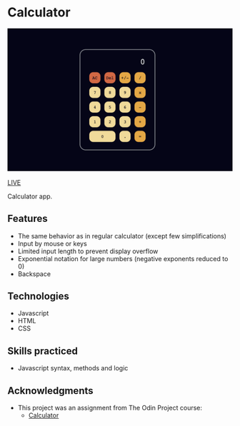 # Calculator

![interface](./img/screen.png)

[LIVE](https://mrzadzinski.github.io/calculator/)

Calculator app.

## Features
* The same behavior as in regular calculator (except few simplifications)
* Input by mouse or keys
* Limited input length to prevent display overflow
* Exponential notation for large numbers (negative exponents reduced to 0)
* Backspace

## Technologies
* Javascript
* HTML
* CSS

## Skills practiced
* Javascript syntax, methods and logic

## Acknowledgments
* This project was an assignment from The Odin Project course:
  * [Calculator](https://www.theodinproject.com/lessons/foundations-calculator)